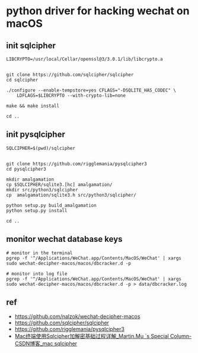 # python driver for hacking wechat on macOS

## init sqlcipher

```shell
LIBCRYPTO=/usr/local/Cellar/openssl@3/3.0.1/lib/libcrypto.a
```

```shell

git clone https://github.com/sqlcipher/sqlcipher
cd sqlcipher
 
./configure --enable-tempstore=yes CFLAGS="-DSQLITE_HAS_CODEC" \
	LDFLAGS=$LIBCRYPTO --with-crypto-lib=none
	
make && make install

cd ..
```

## init pysqlcipher

```shell
SQLCIPHER=$(pwd)/sqlcipher
```

```shell

git clone https://github.com/rigglemania/pysqlcipher3
cd pysqlcipher3

mkdir amalgamation
cp $SQLCIPHER/sqlite3.[hc] amalgamation/
mkdir src/python3/sqlcipher
cp  amalgamation/sqlite3.h src/python3/sqlcipher/

python setup.py build_amalgamation
python setup.py install

cd ..
```

## monitor wechat database keys

```shell
# monitor in the terminal
pgrep -f '^/Applications/WeChat.app/Contents/MacOS/WeChat' | xargs sudo wechat-decipher-macos/macos/dbcracker.d -p

# monitor into log file
pgrep -f '^/Applications/WeChat.app/Contents/MacOS/WeChat' | xargs sudo wechat-decipher-macos/macos/dbcracker.d -p > data/dbcracker.log
```

## ref

- https://github.com/nalzok/wechat-decipher-macos
- https://github.com/sqlcipher/sqlcipher
- https://github.com/rigglemania/pysqlcipher3
- [Mac终端使用Sqlcipher加解密基础过程详解_Martin.Mu `s Special Column-CSDN博客_mac sqlcipher](https://blog.csdn.net/u011195398/article/details/85266214)
